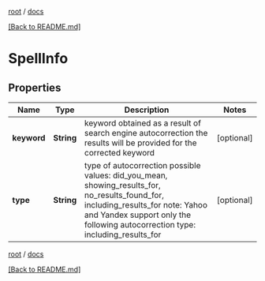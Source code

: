[root](./../ "root") / [docs](./ "docs")

[[Back to README.md]](./../README.md "[Back to README.md]")

# SpellInfo

## Properties

| Name | Type | Description | Notes |
|------------ | ------------- | ------------- | -------------|
|**keyword** | **String** | keyword obtained as a result of search engine autocorrection  the results will be provided for the corrected keyword |  [optional] |
|**type** | **String** | type of autocorrection  possible values:  did_you_mean, showing_results_for, no_results_found_for, including_results_for  note: Yahoo and Yandex support only the following autocorrection type:  including_results_for |  [optional] |

[root](./../ "root") / [docs](./ "docs")

[[Back to README.md]](./../README.md "[Back to README.md]")